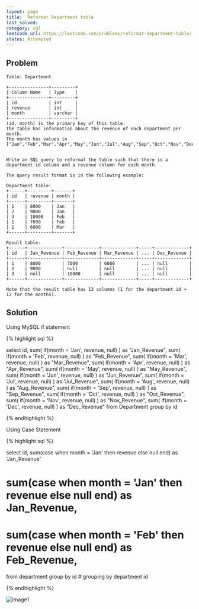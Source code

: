 ```yaml
---
layout: page
title:  Reformat Department table
last_solved: 
category: sql
leetcode_url: https://leetcode.com/problems/reformat-department-table/
status: Attempted
---
```


Problem
-------

```
Table: Department

+---------------+---------+
| Column Name   | Type    |
+---------------+---------+
| id            | int     |
| revenue       | int     |
| month         | varchar |
+---------------+---------+
(id, month) is the primary key of this table.
The table has information about the revenue of each department per month.
The month has values in ["Jan","Feb","Mar","Apr","May","Jun","Jul","Aug","Sep","Oct","Nov","Dec"].
 

Write an SQL query to reformat the table such that there is a department id column and a revenue column for each month.

The query result format is in the following example:

Department table:
+------+---------+-------+
| id   | revenue | month |
+------+---------+-------+
| 1    | 8000    | Jan   |
| 2    | 9000    | Jan   |
| 3    | 10000   | Feb   |
| 1    | 7000    | Feb   |
| 1    | 6000    | Mar   |
+------+---------+-------+

Result table:
+------+-------------+-------------+-------------+-----+-------------+
| id   | Jan_Revenue | Feb_Revenue | Mar_Revenue | ... | Dec_Revenue |
+------+-------------+-------------+-------------+-----+-------------+
| 1    | 8000        | 7000        | 6000        | ... | null        |
| 2    | 9000        | null        | null        | ... | null        |
| 3    | null        | 10000       | null        | ... | null        |
+------+-------------+-------------+-------------+-----+-------------+

Note that the result table has 13 columns (1 for the department id + 12 for the months).

```

Solution
----------

Using MySQL if statement

{% highlight sql %}

select 
    id,
    sum( if(month = 'Jan', revenue, null) ) as "Jan_Revenue",
    sum( if(month = 'Feb', revenue, null) ) as "Feb_Revenue",
    sum( if(month = 'Mar', revenue, null) ) as "Mar_Revenue",
    sum( if(month = 'Apr', revenue, null) ) as "Apr_Revenue",
    sum( if(month = 'May', revenue, null) ) as "May_Revenue",
    sum( if(month = 'Jun', revenue, null) ) as "Jun_Revenue",
    sum( if(month = 'Jul', revenue, null) ) as "Jul_Revenue",
    sum( if(month = 'Aug', revenue, null) ) as "Aug_Revenue",
    sum( if(month = 'Sep', revenue, null) ) as "Sep_Revenue",
    sum( if(month = 'Oct', revenue, null) ) as "Oct_Revenue",
    sum( if(month = 'Nov', revenue, null) ) as "Nov_Revenue",
    sum( if(month = 'Dec', revenue, null) ) as "Dec_Revenue"
    from Department
    group by id

{% endhighlight %}

Using Case Statement

{% highlight sql %}

select id,
sum(case when month = 'Jan' then revenue else null end) as 'Jan_Revenue'


# sum(case when month = 'Jan' then revenue else null end) as Jan_Revenue,
# sum(case when month = 'Feb' then revenue else null end) as Feb_Revenue,

from department
group by id     # grouping by department id


{% endhighlight %}


![image1]()